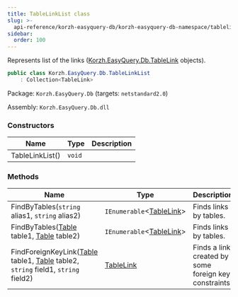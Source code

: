 ```yaml
---
title: TableLinkList class
slug: >-
  api-reference/korzh-easyquery-db/korzh-easyquery-db-namespace/tablelinklist-class
sidebar:
  order: 100
---
```


Represents list of the links ([Korzh.EasyQuery.Db.TableLink](///easyquery/docs/api-reference/korzh-easyquery-db/korzh-easyquery-db-namespace/tablelink-class) objects).
```csharp
public class Korzh.EasyQuery.Db.TableLinkList
    : Collection<TableLink>

```
Package: `Korzh.EasyQuery.Db` (targets: `netstandard2.0`)

Assembly: `Korzh.EasyQuery.Db.dll`

### Constructors

| Name | Type | Description | 
| --- | --- | --- | 
| TableLinkList() | `void` |  | 


### Methods

| Name | Type | Description | 
| --- | --- | --- | 
| FindByTables(`string` alias1, `string` alias2) | `IEnumerable`&lt;[TableLink](///easyquery/docs/api-reference/korzh-easyquery-db/korzh-easyquery-db-namespace/tablelink-class)&gt; | Finds links by tables. | 
| FindByTables([Table](///easyquery/docs/api-reference/korzh-easyquery-db/korzh-easyquery-db-namespace/table-class) table1, [Table](///easyquery/docs/api-reference/korzh-easyquery-db/korzh-easyquery-db-namespace/table-class) table2) | `IEnumerable`&lt;[TableLink](///easyquery/docs/api-reference/korzh-easyquery-db/korzh-easyquery-db-namespace/tablelink-class)&gt; | Finds links by tables. | 
| FindForeignKeyLink([Table](///easyquery/docs/api-reference/korzh-easyquery-db/korzh-easyquery-db-namespace/table-class) table1, [Table](///easyquery/docs/api-reference/korzh-easyquery-db/korzh-easyquery-db-namespace/table-class) table2, `string` field1, `string` field2) | [TableLink](///easyquery/docs/api-reference/korzh-easyquery-db/korzh-easyquery-db-namespace/tablelink-class) | Finds a link created by some foreign key constraints. |
